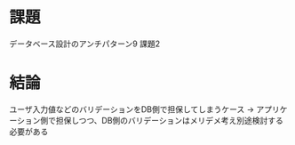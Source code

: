 
# 課題

データベース設計のアンチパターン9
課題2

# 結論

ユーザ入力値などのバリデーションをDB側で担保してしまうケース
→ アプリケーション側で担保しつつ、DB側のバリデーションはメリデメ考え別途検討する必要がある
